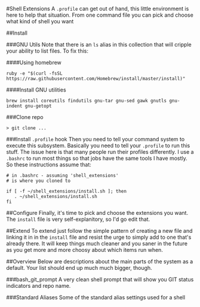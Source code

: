 #Shell Extensions
A `.profile` can get out of hand, this little environment is here to help that situation. From one command file you can pick and choose what kind of shell you want

##Install


###GNU Utils
Note that there is an `ls` alias in this collection that will cripple your ability to list files. To fix this:

####Using homebrew
```
ruby -e "$(curl -fsSL https://raw.githubusercontent.com/Homebrew/install/master/install)"
```

####Install GNU utilities
```
brew install coreutils findutils gnu-tar gnu-sed gawk gnutls gnu-indent gnu-getopt
```

###Clone repo

```
> git clone ...
```

###Install `.profile` hook
Then you need to tell your command system to execute this subsystem. Basically you need to tell your `.profile` to run this stuff. The issue here is that many people run their profiles differently. I use a `.bashrc` to run most things so that jobs have the same tools I have mostly. So these instructions assume that:

```
# in .bashrc - assuming 'shell_extensions'
# is where you cloned to

if [ -f ~/shell_extensions/install.sh ]; then
   . ~/shell_extensions/install.sh
fi
```

##Configure
Finally, it's time to pick and choose the extensions you want. The `install` file is very self-explanitory, so I'd go edit that.


##Extend
To extend just follow the simple pattern of creating a new file and linking it in in the `install` file and resist the urge to simply add to one that's already there. It will keep things much cleaner and you saner in the future as you get more and more choosy about which items run when.


##Overview
Below are descriptions about the main parts of the system as a default. Your list should end up much much bigger, though.

###bash_git_prompt
A very clean shell prompt that will show you GIT status indicators and repo name.

###Standard Aliases
Some of the standard alias settings used for a shell
